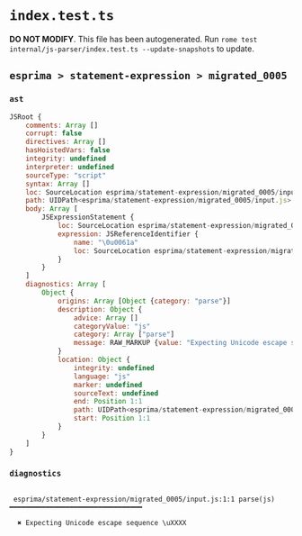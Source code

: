 # `index.test.ts`

**DO NOT MODIFY**. This file has been autogenerated. Run `rome test internal/js-parser/index.test.ts --update-snapshots` to update.

## `esprima > statement-expression > migrated_0005`

### `ast`

```javascript
JSRoot {
	comments: Array []
	corrupt: false
	directives: Array []
	hasHoistedVars: false
	integrity: undefined
	interpreter: undefined
	sourceType: "script"
	syntax: Array []
	loc: SourceLocation esprima/statement-expression/migrated_0005/input.js 1:0-2:0
	path: UIDPath<esprima/statement-expression/migrated_0005/input.js>
	body: Array [
		JSExpressionStatement {
			loc: SourceLocation esprima/statement-expression/migrated_0005/input.js 1:0-1:8
			expression: JSReferenceIdentifier {
				name: "\0u0061a"
				loc: SourceLocation esprima/statement-expression/migrated_0005/input.js 1:0-1:8 (\0u0061a)
			}
		}
	]
	diagnostics: Array [
		Object {
			origins: Array [Object {category: "parse"}]
			description: Object {
				advice: Array []
				categoryValue: "js"
				category: Array ["parse"]
				message: RAW_MARKUP {value: "Expecting Unicode escape sequence \\\\uXXXX"}
			}
			location: Object {
				integrity: undefined
				language: "js"
				marker: undefined
				sourceText: undefined
				end: Position 1:1
				path: UIDPath<esprima/statement-expression/migrated_0005/input.js>
				start: Position 1:1
			}
		}
	]
}
```

### `diagnostics`

```

 esprima/statement-expression/migrated_0005/input.js:1:1 parse(js) ━━━━━━━━━━━━━━━━━━━━━━━━━━━━━━━━━

  ✖ Expecting Unicode escape sequence \uXXXX


```
